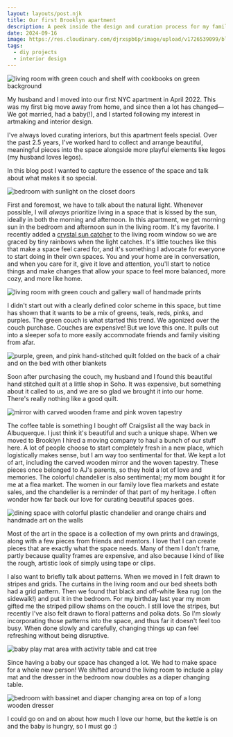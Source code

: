 ```yaml
---
layout: layouts/post.njk
title: Our first Brooklyn apartment
description: A peek inside the design and curation process for my family's first rental apartment in Brooklyn
date: 2024-09-16
image: https://res.cloudinary.com/djrxspb6p/image/upload/v1726539099/blog/first-brooklyn-apartment/brooklyn_apartment-1_gzzed2.jpg
tags:
  - diy projects
  - interior design
---
```


![living room with green couch and shelf with cookbooks on green background](https://res.cloudinary.com/djrxspb6p/image/upload/v1726539099/blog/first-brooklyn-apartment/brooklyn_apartment-1_gzzed2.jpg)

My husband and I moved into our first NYC apartment in April 2022. This was my first big move away from home, and since then a lot has changed—We got married, had a baby(!), and I started following my interest in artmaking and interior design.

I've always loved curating interiors, but this apartment feels special. Over the past 2.5 years, I've worked hard to collect and arrange beautiful, meaningful pieces into the space alongside more playful elements like legos (my husband loves legos).

In this blog post I wanted to capture the essence of the space and talk about what makes it so special.

![bedroom with sunlight on the closet doors](https://res.cloudinary.com/djrxspb6p/image/upload/v1726539100/blog/first-brooklyn-apartment/brooklyn_apartment-3_pfkvnw.jpg)

First and foremost, we have to talk about the natural light. Whenever possible, I will _always_ prioritize living in a space that is kissed by the sun, ideally in both the morning and afternoon. In this apartment, we get morning sun in the bedroom and afternoon sun in the living room. It's my favorite. I recently added a [crystal sun catcher](https://www.naturallife.com/products/crystal-sun-catcher-multicolored) to the living room window so we are graced by tiny rainbows when the light catches. It's little touches like this that make a space feel cared for, and it's something I advocate for everyone to start doing in their own spaces. You and your home are in conversation, and when you care for it, give it love and attention, you'll start to notice things and make changes that allow your space to feel more balanced, more cozy, and more like home.

![living room with green couch and gallery wall of handmade prints](https://res.cloudinary.com/djrxspb6p/image/upload/v1726539100/blog/first-brooklyn-apartment/brooklyn_apartment_tvzj79.jpg)

I didn't start out with a clearly defined color scheme in this space, but time has shown that it wants to be a mix of greens, teals, reds, pinks, and purples. The green couch is what started this trend. We agonized over the couch purchase. Couches are expensive! But we love this one. It pulls out into a sleeper sofa to more easily accommodate friends and family visiting from afar.

![purple, green, and pink hand-stitched quilt folded on the back of a chair and on the bed with other blankets](https://res.cloudinary.com/djrxspb6p/image/upload/v1726539100/blog/first-brooklyn-apartment/brooklyn_apartment-2_abo5ym.jpg)

Soon after purchasing the couch, my husband and I found this beautiful hand stitched quilt at a little shop in Soho. It was expensive, but something about it called to us, and we are so glad we brought it into our home. There's really nothing like a good quilt.

![mirror with carved wooden frame and pink woven tapestry](https://res.cloudinary.com/djrxspb6p/image/upload/v1726539102/blog/first-brooklyn-apartment/brooklyn_apartment-7_rnxtod.jpg)

The coffee table is something I bought off Craigslist all the way back in Albuquerque. I just think it's beautiful and such a unique shape. When we moved to Brooklyn I hired a moving company to haul a bunch of our stuff here. A lot of people choose to start completely fresh in a new place, which logistically makes sense, but I am way too sentimental for that. We kept a lot of art, including the carved wooden mirror and the woven tapestry. These pieces once belonged to AJ's parents, so they hold a lot of love and memories. The colorful chandelier is also sentimental; my mom bought it for me at a flea market. The women in our family love flea markets and estate sales, and the chandelier is a reminder of that part of my heritage. I often wonder how far back our love for curating beautiful spaces goes.

![dining space with colorful plastic chandelier and orange chairs and handmade art on the walls](https://res.cloudinary.com/djrxspb6p/image/upload/v1726539101/blog/first-brooklyn-apartment/brooklyn_apartment-5_anhupz.jpg)

Most of the art in the space is a collection of my own prints and drawings, along with a few pieces from friends and mentors. I love that I can create pieces that are exactly what the space needs. Many of them I don't frame, partly because quality frames are expensive, and also because I kind of like the rough, artistic look of simply using tape or clips.

I also want to briefly talk about patterns. When we moved in I felt drawn to stripes and grids. The curtains in the living room and our bed sheets both had a grid pattern. Then we found that black and off-white Ikea rug (on the sidewalk!) and put it in the bedroom. For my birthday last year my mom gifted me the striped pillow shams on the couch. I still love the stripes, but recently I've also felt drawn to floral patterns and polka dots. So I'm slowly incorporating those patterns into the space, and thus far it doesn't feel too busy. When done slowly and carefully, changing things up can feel refreshing without being disruptive.

![baby play mat area with activity table and cat tree](https://res.cloudinary.com/djrxspb6p/image/upload/v1726539101/blog/first-brooklyn-apartment/brooklyn_apartment-6_pxa8jt.jpg)

Since having a baby our space has changed a lot. We had to make space for a whole new person! We shifted around the living room to include a play mat and the dresser in the bedroom now doubles as a diaper changing table.

![bedroom with bassinet and diaper changing area on top of a long wooden dresser](https://res.cloudinary.com/djrxspb6p/image/upload/v1726539101/blog/first-brooklyn-apartment/brooklyn_apartment-4_hjcdfn.jpg)

I could go on and on about how much I love our home, but the kettle is on and the baby is hungry, so I must go :)
